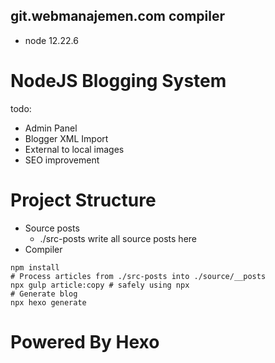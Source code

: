 ## git.webmanajemen.com compiler
- node 12.22.6

# NodeJS Blogging System
todo:
- Admin Panel
- Blogger XML Import
- External to local images
- SEO improvement

# Project Structure
- Source posts
  - ./src-posts write all source posts here
- Compiler
```shell
npm install
# Process articles from ./src-posts into ./source/__posts
npx gulp article:copy # safely using npx
# Generate blog
npx hexo generate
```

# Powered By Hexo
